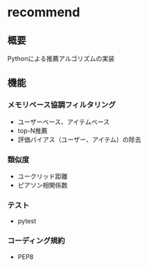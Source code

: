 # recommend
## 概要
Pythonによる推薦アルゴリズムの実装
## 機能
### メモリベース協調フィルタリング
- ユーザーベース、アイテムベース
- top-N推薦
- 評価バイアス（ユーザー、アイテム）の除去
### 類似度
- ユークリッド距離
- ピアソン相関係数
### テスト
- pytest
### コーディング規約
- PEP8
